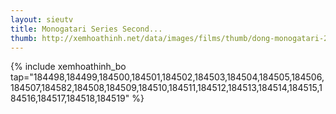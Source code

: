 ```yaml
---
layout: sieutv
title: Monogatari Series Second...
thumb: http://xemhoathinh.net/data/images/films/thumb/dong-monogatari-2-monogatari-series-second-season-2013.jpg
---
```

{% include xemhoathinh_bo tap="184498,184499,184500,184501,184502,184503,184504,184505,184506,184507,184582,184508,184509,184510,184511,184512,184513,184514,184515,184516,184517,184518,184519" %} 

